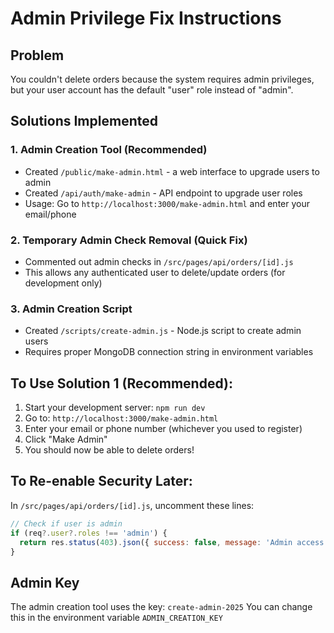 # Admin Privilege Fix Instructions

## Problem
You couldn't delete orders because the system requires admin privileges, but your user account has the default "user" role instead of "admin".

## Solutions Implemented

### 1. Admin Creation Tool (Recommended)
- Created `/public/make-admin.html` - a web interface to upgrade users to admin
- Created `/api/auth/make-admin` - API endpoint to upgrade user roles
- Usage: Go to `http://localhost:3000/make-admin.html` and enter your email/phone

### 2. Temporary Admin Check Removal (Quick Fix)
- Commented out admin checks in `/src/pages/api/orders/[id].js`
- This allows any authenticated user to delete/update orders (for development only)

### 3. Admin Creation Script
- Created `/scripts/create-admin.js` - Node.js script to create admin users
- Requires proper MongoDB connection string in environment variables

## To Use Solution 1 (Recommended):
1. Start your development server: `npm run dev`
2. Go to: `http://localhost:3000/make-admin.html`
3. Enter your email or phone number (whichever you used to register)
4. Click "Make Admin"
5. You should now be able to delete orders!

## To Re-enable Security Later:
In `/src/pages/api/orders/[id].js`, uncomment these lines:
```javascript
// Check if user is admin
if (req?.user?.roles !== 'admin') {
  return res.status(403).json({ success: false, message: 'Admin access required' });
}
```

## Admin Key
The admin creation tool uses the key: `create-admin-2025`
You can change this in the environment variable `ADMIN_CREATION_KEY`
